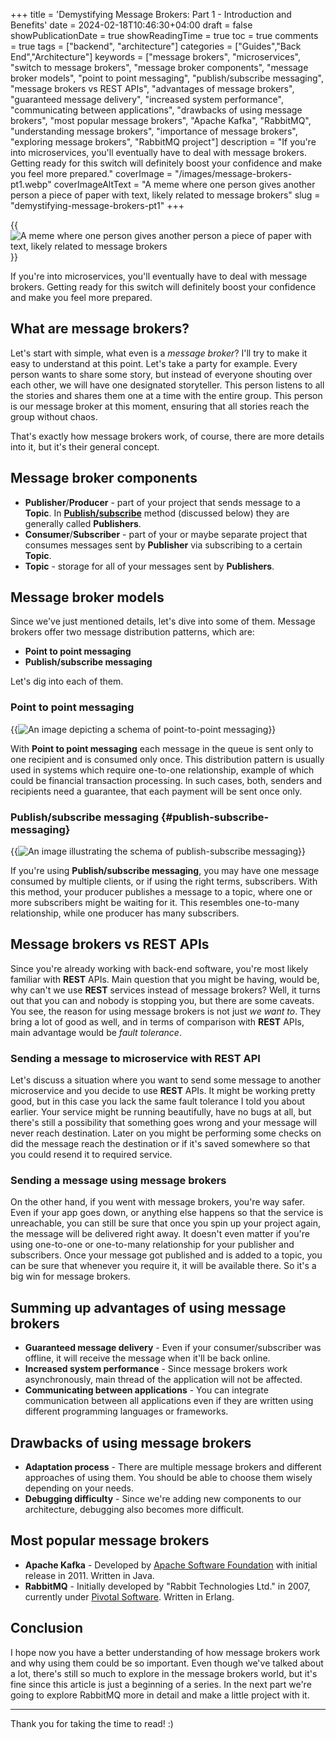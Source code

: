 +++
title = 'Demystifying Message Brokers: Part 1 - Introduction and Benefits'
date = 2024-02-18T10:46:30+04:00
draft = false 
showPublicationDate = true
showReadingTime = true
toc = true
comments = true
tags = ["backend", "architecture"]
categories = ["Guides","Back End","Architecture"]
keywords = ["message brokers", "microservices", "switch to message brokers", "message broker components", "message broker models", "point to point messaging", "publish/subscribe messaging", "message brokers vs REST APIs", "advantages of message brokers", "guaranteed message delivery", "increased system performance", "communicating between applications", "drawbacks of using message brokers", "most popular message brokers", "Apache Kafka", "RabbitMQ", "understanding message brokers", "importance of message brokers", "exploring message brokers", "RabbitMQ project"]
description = "If you're into microservices, you'll eventually have to deal with message brokers. Getting ready for this switch will definitely boost your confidence and make you feel more prepared."
coverImage = "/images/message-brokers-pt1.webp"
coverImageAltText = "A meme where one person gives another person a piece of paper with text, likely related to message brokers"
slug = "demystifying-message-brokers-pt1"
+++

{{<img src="/images/message-brokers-pt1.webp" alt="A meme where one person gives another person a piece of paper with text, likely related to message brokers" >}} <br>

If you're into microservices, you'll eventually have to deal with message brokers. Getting ready for this switch will definitely boost your confidence and make you feel more prepared.

## What are message brokers?

Let's start with simple, what even is a _message broker_? I'll try to make it easy to understand at this point. Let's take a party for example. Every person wants to share some story, but instead of everyone shouting over each other, we will have one designated storyteller. This person listens to all the stories and shares them one at a time with the entire group. This person is our message broker at this moment, ensuring that all stories reach the group without chaos.

That's exactly how message brokers work, of course, there are more details into it, but it's their general concept.

## Message broker components

- **Publisher**/**Producer** - part of your project that sends message to a **Topic**. In **[Publish/subscribe](#publish-subscribe-messaging)** method (discussed below) they are generally called **Publishers**.
- **Consumer**/**Subscriber** - part of your or maybe separate project that consumes messages sent by **Publisher** via subscribing to a certain **Topic**.
- **Topic** - storage for all of your messages sent by **Publishers**.

## Message broker models

Since we've just mentioned details, let's dive into some of them. Message brokers offer two message distribution patterns, which are:

- **Point to point messaging**
- **Publish/subscribe messaging**

Let's dig into each of them.

### Point to point messaging

{{<img src="/images/point-to-point.webp" alt="An image depicting a schema of point-to-point messaging">}}

With **Point to point messaging** each message in the queue is sent only to one recipient and is consumed only once. This distribution pattern is usually used in systems which require one-to-one relationship, example of which could be financial transaction processing. In such cases, both, senders and recipients need a guarantee, that each payment will be sent once only.

### Publish/subscribe messaging {#publish-subscribe-messaging}

{{<img src="/images/publish-subscribe-messaging.webp" alt="An image illustrating the schema of publish-subscribe messaging">}}

If you're using **Publish/subscribe messaging**, you may have one message consumed by multiple clients, or if using the right terms, subscribers. With this method, your producer publishes a message to a topic, where one or more subscribers might be waiting for it. This resembles one-to-many relationship, while one producer has many subscribers.

## Message brokers vs REST APIs

Since you're already working with back-end software, you're most likely familiar with **REST** APIs. Main question that you might be having, would be, why can't we use **REST** services instead of message brokers? Well, it turns out that you can and nobody is stopping you, but there are some caveats. You see, the reason for using message brokers is not just _we want to_. They bring a lot of good as well, and in terms of comparison with **REST** APIs, main advantage would be _fault tolerance_.

### Sending a message to microservice with REST API

Let's discuss a situation where you want to send some message to another microservice and you decide to use **REST** APIs. It might be working pretty good, but in this case you lack the same fault tolerance I told you about earlier. Your service might be running beautifully, have no bugs at all, but there's still a possibility that something goes wrong and your message will never reach destination. Later on you might be performing some checks on did the message reach the destination or if it's saved somewhere so that you could resend it to required service.

### Sending a message using message brokers

On the other hand, if you went with message brokers, you're way safer. Even if your app goes down, or anything else happens so that the service is unreachable, you can still be sure that once you spin up your project again, the message will be delivered right away. It doesn't even matter if you're using one-to-one or one-to-many relationship for your publisher and subscribers. Once your message got published and is added to a topic, you can be sure that whenever you require it, it will be available there. So it's a big win for message brokers.

## Summing up advantages of using message brokers

- **Guaranteed message delivery** - Even if your consumer/subscriber was offline, it will receive the message when it'll be back online.
- **Increased system performance** - Since message brokers work asynchronously, main thread of the application will not be affected.
- **Communicating between applications** - You can integrate communication between all applications even if they are written using different programming languages or frameworks.

## Drawbacks of using message brokers

- **Adaptation process** - There are multiple message brokers and different approaches of using them. You should be able to choose them wisely depending on your needs.
- **Debugging difficulty** - Since we're adding new components to our architecture, debugging also becomes more difficult.

## Most popular message brokers

- **Apache Kafka** - Developed by [Apache Software Foundation](https://www.apache.org/) with initial release in 2011. Written in Java.
- **RabbitMQ** - Initially developed by "Rabbit Technologies Ltd." in 2007, currently under [Pivotal Software](https://en.wikipedia.org/wiki/Pivotal_Software). Written in Erlang.

## Conclusion

I hope now you have a better understanding of how message brokers work and why using them could be so important. Even though we've talked about a lot, there's still so much to explore in the message brokers world, but it's fine since this article is just a beginning of a series. In the next part we're going to explore RabbitMQ more in detail and make a little project with it.

<hr class="border-gray-300 dark:border-gray-600 my-4">

Thank you for taking the time to read! :)
